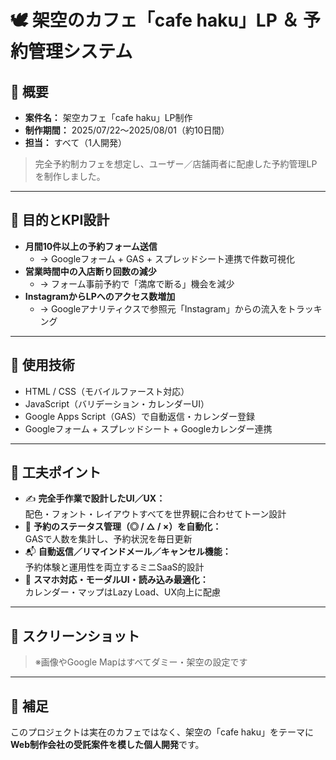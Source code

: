 # 🕊️ 架空のカフェ「cafe haku」LP ＆ 予約管理システム

## 📌 概要

- **案件名：** 架空カフェ「cafe haku」LP制作
- **制作期間：** 2025/07/22〜2025/08/01（約10日間）
- **担当：** すべて（1人開発）

> 完全予約制カフェを想定し、ユーザー／店舗両者に配慮した予約管理LPを制作しました。

---

## 🎯 目的とKPI設計

- **月間10件以上の予約フォーム送信**
  - → Googleフォーム + GAS + スプレッドシート連携で件数可視化  
- **営業時間中の入店断り回数の減少**
  - → フォーム事前予約で「満席で断る」機会を減少  
- **InstagramからLPへのアクセス数増加**
  - → Googleアナリティクスで参照元「Instagram」からの流入をトラッキング  

---

## 🔧 使用技術

- HTML / CSS（モバイルファースト対応）
- JavaScript（バリデーション・カレンダーUI）
- Google Apps Script（GAS）で自動返信・カレンダー登録
- Googleフォーム + スプレッドシート + Googleカレンダー連携

---

## 🧠 工夫ポイント

- ✍️ **完全手作業で設計したUI／UX：**  
  配色・フォント・レイアウトすべてを世界観に合わせてトーン設計
- 🔄 **予約のステータス管理（◎ / △ / ×）を自動化：**  
  GASで人数を集計し、予約状況を毎日更新
- 📬 **自動返信／リマインドメール／キャンセル機能：**  
  予約体験と運用性を両立するミニSaaS的設計
- 📱 **スマホ対応・モーダルUI・読み込み最適化：**  
  カレンダー・マップはLazy Load、UX向上に配慮

---

## 👀 スクリーンショット

> ※画像やGoogle Mapはすべてダミー・架空の設定です

---

## 📌 補足

このプロジェクトは実在のカフェではなく、架空の「cafe haku」をテーマに**Web制作会社の受託案件を模した個人開発**です。

